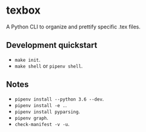 # texbox

A Python CLI to organize and prettify specific .tex files.

## Development quickstart

- `make init`.
- `make shell` or `pipenv shell`.

## Notes

- `pipenv install --python 3.6 --dev`.
- `pipenv install -e .`.
- `pipenv install pyparsing`.
- `pipenv graph`.
- `check-manifest -v -u`.
